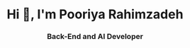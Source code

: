 <h1 align="center"> Hi 👋, I'm Pooriya Rahimzadeh </h1>

<h3 align="center"> Back-End and AI Developer </h3>
